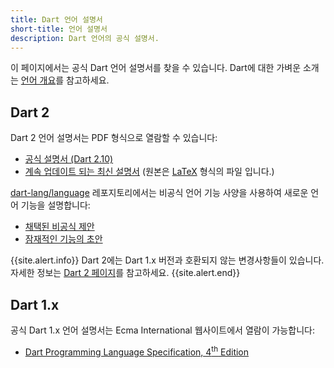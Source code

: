 ```yaml
---
title: Dart 언어 설명서
short-title: 언어 설명서
description: Dart 언어의 공식 설명서.
---
```


이 페이지에서는 공식 Dart 언어 설명서를 찾을 수 있습니다.
Dart에 대한 가벼운 소개는
[언어 개요](/guides/language/language-tour)를 참고하세요.

## Dart 2

Dart 2 언어 설명서는 PDF 형식으로 열람할 수 있습니다:

  * [공식 설명서 (Dart 2.10)][formal spec]
  * [계속 업데이트 되는 최신 설명서][latest draft]
    (원본은 [LaTeX][] 형식의 파일 입니다.)

[formal spec]: /guides/language/specifications/DartLangSpec-v2.10.pdf
[latest draft]: https://spec.dart.dev/DartLangSpecDraft.pdf
[LaTeX]: https://github.com/dart-lang/language/blob/master/specification/dartLangSpec.tex

[dart-lang/language][] 레포지토리에서는 비공식 언어 기능 사양을
사용하여 새로운 언어 기능을 설명합니다:
  * [채택된 비공식 제안][]
  * [잠재적인 기능의 초안][]

[dart-lang/language]: https://github.com/dart-lang/language
[채택된 비공식 제안]: https://github.com/dart-lang/language/tree/master/accepted
[잠재적인 기능의 초안]: https://github.com/dart-lang/language/tree/master/working

{{site.alert.info}}
  Dart 2에는 Dart 1.x 버전과 호환되지 않는 변경사항들이 있습니다.
  자세한 정보는 [Dart 2 페이지](/dart-2)를 참고하세요.
{{site.alert.end}}

## Dart 1.x

공식 Dart 1.x 언어 설명서는 Ecma International 웹사이트에서 열람이 가능합니다:

* <a href="https://www.ecma-international.org/publications-and-standards/standards/ecma-408/"
   target="_blank" rel="noopener">Dart Programming Language Specification, 4<sup>th</sup> Edition</a>
